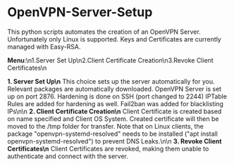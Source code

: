 <h1>OpenVPN-Server-Setup</h1>
<p>This python scripts automates the creation of an OpenVPN Server. Unfortunately only Linux is supported. Keys and Certificates are currently managed with Easy-RSA.</p>
<p><b>Menu</b>:\n1.Server Set Up\n2.Client Certificate Creation\n3.Revoke Client Certificates\n</p>
<span><b>1. Server Set Up\n</b></span>
<span>This choice sets up the server automatically for you. Relevant packages are automatically downloaded. OpenVPN Server is set up on port 2876. Hardening is done on SSH (port changed to 2244) IPTable Rules are added for hardening as well. Fail2ban was added for blacklisting IPs\n\n</span>
<span><b>2. Client Certificate Creation\n</b></span>
<span>Client Certificate is created based on name specified and Client OS System. Created certificate will then be moved to the /tmp folder for transfer. Note that on Linux clients, the package "openvpn-systemd-resolved" needs to be installed ("apt install openvpn-systemd-resolved") to prevent DNS Leaks.\n\n</span>
<span><b>3. Revoke Client Certificates\n</b></span>
<span>Client Certificates are revoked, making them unable to authenticate and connect with the server.</span>
